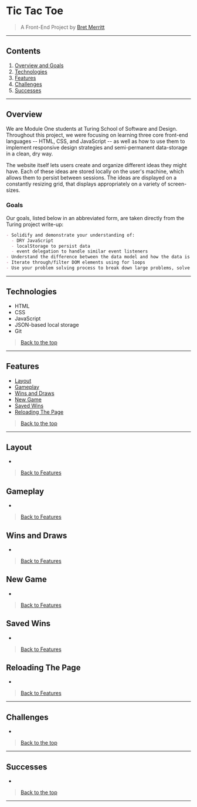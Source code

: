 # Tic Tac Toe

> A Front-End Project by [Bret Merritt](https://github.com/bretm9)
---
## Contents
1. [Overview and Goals](#overview)
1. [Technologies](#technologies)
1. [Features](#features)
1. [Challenges](#challenges)
1. [Successes](#successes)
---

## Overview
We are Module One students at Turing School of Software and Design. Throughout this project, we were focusing on learning three core front-end languages -- HTML, CSS, and JavaScript -- as well as how to use them to implement responsive design strategies and semi-permanent data-storage in a clean, dry way.

The website itself lets users create and organize different ideas they might have. Each of these ideas are stored locally on the user's machine, which allows them to persist between sessions. The ideas are displayed on a constantly resizing grid, that displays appropriately on a variety of screen-sizes.

### Goals

Our goals, listed below in an abbreviated form, are taken directly from the Turing project write-up:

``` Markdown
- Solidify and demonstrate your understanding of:
  - DRY JavaScript
  - localStorage to persist data
  - event delegation to handle similar event listeners
- Understand the difference between the data model and how the data is displayed on the DOM
- Iterate through/filter DOM elements using for loops
- Use your problem solving process to break down large problems, solve things step by step, and trust yourself to not rely on an outside “answer” to a logical challenge
```
---

 ## Technologies

  - HTML
  - CSS
  - JavaScript
  - JSON-based local storage
  - Git


 > [Back to the top](#tic-tac-toe)
---

## Features
+ [Layout](#layout)
+ [Gameplay](#gameplay)
+ [Wins and Draws](#wins-and-draws)
+ [New Game](#new-game)
+ [Saved Wins](#saved-wins)
+ [Reloading The Page](#reloading-the-page)

> [Back to the top](#tic-tac-toe)
---

## Layout

+

> [Back to Features](#features)

## Gameplay

+

> [Back to Features](#features)

## Wins and Draws

+

> [Back to Features](#features)

## New Game

+ 

> [Back to Features](#features)

## Saved Wins


+

> [Back to Features](#features)

## Reloading The Page

+

> [Back to Features](#features)

---
 ## Challenges  
 
 + 
 
> [Back to the top](#tic-tac-toe)

---
 ## Successes
 
  + 
  
> [Back to the top](#tic-tac-toe)
 ---
